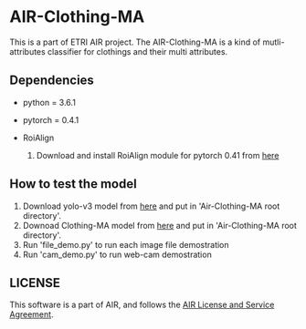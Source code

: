 # AIR-Clothing-MA
This is a part of ETRI AIR project. The AIR-Clothing-MA is a kind of mutli-attributes classifier for clothings and their multi attributes.

## Dependencies
-   python = 3.6.1     
-   pytorch = 0.4.1

-   RoiAlign 
    1. Download and install RoiAlign module for pytorch 0.41 from [here](https://github.com/longcw/RoIAlign.pytorch/tree/pytorch_0.4)



## How to test the model

1.   Download yolo-v3 model from [here](https://drive.google.com/file/d/1yCz6pc6qHJD2Zcz8ldDmJ3NzE8wjaiT6/view?usp=sharing) and put in 'Air-Clothing-MA root directory'.  
2.   Downoad Clothing-MA model from [here](https://drive.google.com/file/d/1k3lvA96ZstbV4a_QtYTuohY79xg_nJYe/view?usp=sharing) and put in 'Air-Clothing-MA root directory'.
3.   Run 'file_demo.py' to run each image file demostration
4.   Run 'cam_demo.py' to run web-cam demostration

## LICENSE
This software is a part of AIR, and follows the [AIR License and Service Agreement](LICENSE.md).
